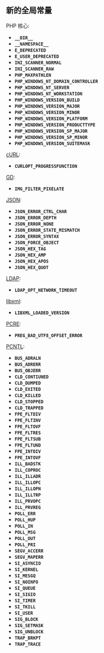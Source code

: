 新的全局常量
------------

PHP 核心:

-   <span class="simpara"> **`__DIR__`** </span>
-   <span class="simpara"> **`__NAMESPACE__`** </span>
-   <span class="simpara"> **`E_DEPRECATED`** </span>
-   <span class="simpara"> **`E_USER_DEPRECATED`** </span>
-   <span class="simpara"> **`INI_SCANNER_NORMAL`** </span>
-   <span class="simpara"> **`INI_SCANNER_RAW`** </span>
-   <span class="simpara"> **`PHP_MAXPATHLEN`** </span>
-   <span class="simpara"> **`PHP_WINDOWS_NT_DOMAIN_CONTROLLER`**
    </span>
-   <span class="simpara"> **`PHP_WINDOWS_NT_SERVER`** </span>
-   <span class="simpara"> **`PHP_WINDOWS_NT_WORKSTATION`** </span>
-   <span class="simpara"> **`PHP_WINDOWS_VERSION_BUILD`** </span>
-   <span class="simpara"> **`PHP_WINDOWS_VERSION_MAJOR`** </span>
-   <span class="simpara"> **`PHP_WINDOWS_VERSION_MINOR`** </span>
-   <span class="simpara"> **`PHP_WINDOWS_VERSION_PLATFORM`** </span>
-   <span class="simpara"> **`PHP_WINDOWS_VERSION_PRODUCTTYPE`** </span>
-   <span class="simpara"> **`PHP_WINDOWS_VERSION_SP_MAJOR`** </span>
-   <span class="simpara"> **`PHP_WINDOWS_VERSION_SP_MINOR`** </span>
-   <span class="simpara"> **`PHP_WINDOWS_VERSION_SUITEMASK`** </span>

<a href="/book/curl.html" class="link">cURL</a>:

-   <span class="simpara"> **`CURLOPT_PROGRESSFUNCTION`** </span>

<a href="/book/image.html" class="link">GD</a>:

-   <span class="simpara"> **`IMG_FILTER_PIXELATE`** </span>

<a href="/book/json.html" class="link">JSON</a>:

-   <span class="simpara"> **`JSON_ERROR_CTRL_CHAR`** </span>
-   <span class="simpara"> **`JSON_ERROR_DEPTH`** </span>
-   <span class="simpara"> **`JSON_ERROR_NONE`** </span>
-   <span class="simpara"> **`JSON_ERROR_STATE_MISMATCH`** </span>
-   <span class="simpara"> **`JSON_ERROR_SYNTAX`** </span>
-   <span class="simpara"> **`JSON_FORCE_OBJECT`** </span>
-   <span class="simpara"> **`JSON_HEX_TAG`** </span>
-   <span class="simpara"> **`JSON_HEX_AMP`** </span>
-   <span class="simpara"> **`JSON_HEX_APOS`** </span>
-   <span class="simpara"> **`JSON_HEX_QUOT`** </span>

<a href="/book/ldap.html" class="link">LDAP</a>:

-   <span class="simpara"> **`LDAP_OPT_NETWORK_TIMEOUT`** </span>

<a href="/book/libxml.html" class="link">libxml</a>:

-   <span class="simpara"> **`LIBXML_LOADED_VERSION `** </span>

<a href="/book/pcre.html" class="link">PCRE</a>:

-   <span class="simpara"> **`PREG_BAD_UTF8_OFFSET_ERROR`** </span>

<a href="/book/pcntl.html" class="link">PCNTL</a>:

-   <span class="simpara"> **`BUS_ADRALN`** </span>
-   <span class="simpara"> **`BUS_ADRERR`** </span>
-   <span class="simpara"> **`BUS_OBJERR`** </span>
-   <span class="simpara"> **`CLD_CONTIUNED`** </span>
-   <span class="simpara"> **`CLD_DUMPED`** </span>
-   <span class="simpara"> **`CLD_EXITED`** </span>
-   <span class="simpara"> **`CLD_KILLED`** </span>
-   <span class="simpara"> **`CLD_STOPPED`** </span>
-   <span class="simpara"> **`CLD_TRAPPED`** </span>
-   <span class="simpara"> **`FPE_FLTDIV`** </span>
-   <span class="simpara"> **`FPE_FLTINV`** </span>
-   <span class="simpara"> **`FPE_FLTOVF`** </span>
-   <span class="simpara"> **`FPE_FLTRES`** </span>
-   <span class="simpara"> **`FPE_FLTSUB`** </span>
-   <span class="simpara"> **`FPE_FLTUND`** </span>
-   <span class="simpara"> **`FPE_INTDIV`** </span>
-   <span class="simpara"> **`FPE_INTOVF`** </span>
-   <span class="simpara"> **`ILL_BADSTK`** </span>
-   <span class="simpara"> **`ILL_COPROC`** </span>
-   <span class="simpara"> **`ILL_ILLADR`** </span>
-   <span class="simpara"> **`ILL_ILLOPC`** </span>
-   <span class="simpara"> **`ILL_ILLOPN`** </span>
-   <span class="simpara"> **`ILL_ILLTRP`** </span>
-   <span class="simpara"> **`ILL_PRVOPC`** </span>
-   <span class="simpara"> **`ILL_PRVREG`** </span>
-   <span class="simpara"> **`POLL_ERR`** </span>
-   <span class="simpara"> **`POLL_HUP`** </span>
-   <span class="simpara"> **`POLL_IN`** </span>
-   <span class="simpara"> **`POLL_MSG`** </span>
-   <span class="simpara"> **`POLL_OUT`** </span>
-   <span class="simpara"> **`POLL_PRI`** </span>
-   <span class="simpara"> **`SEGV_ACCERR`** </span>
-   <span class="simpara"> **`SEGV_MAPERR`** </span>
-   <span class="simpara"> **`SI_ASYNCIO`** </span>
-   <span class="simpara"> **`SI_KERNEL`** </span>
-   <span class="simpara"> **`SI_MESGQ`** </span>
-   <span class="simpara"> **`SI_NOINFO`** </span>
-   <span class="simpara"> **`SI_QUEUE`** </span>
-   <span class="simpara"> **`SI_SIGIO`** </span>
-   <span class="simpara"> **`SI_TIMER`** </span>
-   <span class="simpara"> **`SI_TKILL`** </span>
-   <span class="simpara"> **`SI_USER`** </span>
-   <span class="simpara"> **`SIG_BLOCK`** </span>
-   <span class="simpara"> **`SIG_SETMASK`** </span>
-   <span class="simpara"> **`SIG_UNBLOCK`** </span>
-   <span class="simpara"> **`TRAP_BRKPT`** </span>
-   <span class="simpara"> **`TRAP_TRACE`** </span>

